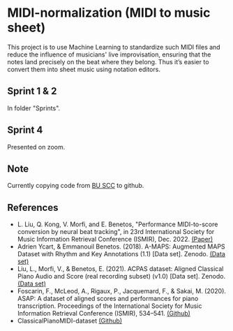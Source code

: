 # MIDI-normalization (MIDI to music sheet)

This project is to use Machine Learning to standardize such MIDI files and reduce the influence of musicians' live improvisation, ensuring that the notes land precisely on the beat where they belong. Thus it’s easier to convert them into sheet music using notation editors.

## Sprint 1 & 2

In folder "Sprints".

## Sprint 4

Presented on zoom.

## Note

Currently copying code from [BU SCC](https://www.bu.edu/tech/support/research/computing-resources/scc/) to github.


## References

 - L. Liu, Q. Kong, V. Morfi, and E. Benetos, "Performance MIDI-to-score conversion by neural beat tracking", in 23rd International Society for Music Information Retrieval Conference (ISMIR), Dec. 2022. [(Paper)](https://www.turing.ac.uk/news/publications/performance-midi-score-conversion-neural-beat-tracking)
 - Adrien Ycart, & Emmanouil Benetos. (2018). A-MAPS: Augmented MAPS Dataset with Rhythm and Key Annotations (1.1) [Data set]. Zenodo. [(Data set)](https://doi.org/10.5281/zenodo.1421997)
 - Liu, L., Morfi, V., & Benetos, E. (2021). ACPAS dataset: Aligned Classical Piano Audio and Score (real recording subset) (v1.0) [Data set]. Zenodo. [(Data set)](https://doi.org/10.5281/zenodo.5569680)
 - Foscarin, F., McLeod, A., Rigaux, P., Jacquemard, F., & Sakai, M. (2020). ASAP: A dataset of aligned scores and performances for piano transcription. Proceedings of the International Society for Music Information Retrieval Conference (ISMIR), 534–541. [(Github)](https://github.com/fosfrancesco/asap-dataset)
 - ClassicalPianoMIDI-dataset [(Github)](https://github.com/cheriell/ClassicalPianoMIDI-dataset)
